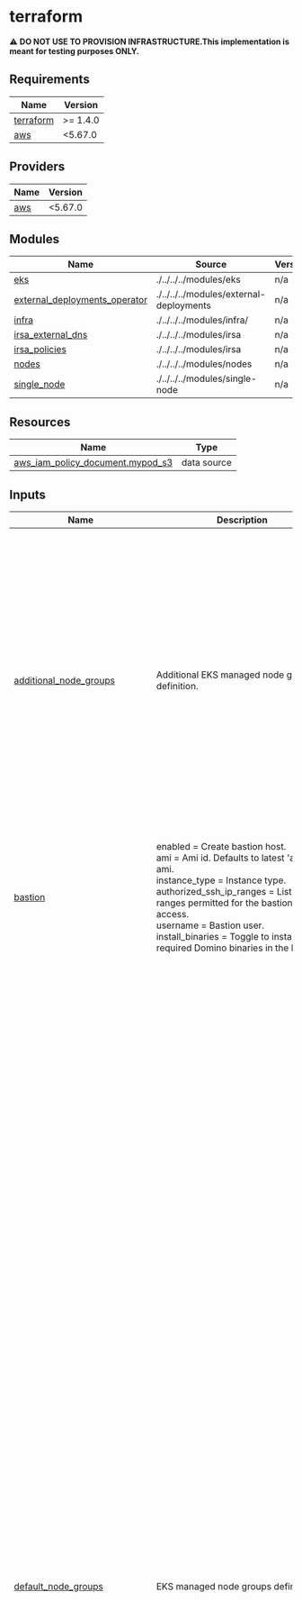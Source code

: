 # terraform

:warning: **DO NOT USE TO PROVISION INFRASTRUCTURE.This implementation is meant for testing purposes ONLY.**

<!-- BEGIN_TF_DOCS -->
## Requirements

| Name | Version |
|------|---------|
| <a name="requirement_terraform"></a> [terraform](#requirement\_terraform) | >= 1.4.0 |
| <a name="requirement_aws"></a> [aws](#requirement\_aws) | <5.67.0 |

## Providers

| Name | Version |
|------|---------|
| <a name="provider_aws"></a> [aws](#provider\_aws) | <5.67.0 |

## Modules

| Name | Source | Version |
|------|--------|---------|
| <a name="module_eks"></a> [eks](#module\_eks) | ./../../../modules/eks | n/a |
| <a name="module_external_deployments_operator"></a> [external\_deployments\_operator](#module\_external\_deployments\_operator) | ./../../../modules/external-deployments | n/a |
| <a name="module_infra"></a> [infra](#module\_infra) | ./../../../modules/infra/ | n/a |
| <a name="module_irsa_external_dns"></a> [irsa\_external\_dns](#module\_irsa\_external\_dns) | ./../../../modules/irsa | n/a |
| <a name="module_irsa_policies"></a> [irsa\_policies](#module\_irsa\_policies) | ./../../../modules/irsa | n/a |
| <a name="module_nodes"></a> [nodes](#module\_nodes) | ./../../../modules/nodes | n/a |
| <a name="module_single_node"></a> [single\_node](#module\_single\_node) | ./../../../modules/single-node | n/a |

## Resources

| Name | Type |
|------|------|
| [aws_iam_policy_document.mypod_s3](https://registry.terraform.io/providers/hashicorp/aws/latest/docs/data-sources/iam_policy_document) | data source |

## Inputs

| Name | Description | Type | Default | Required |
|------|-------------|------|---------|:--------:|
| <a name="input_additional_node_groups"></a> [additional\_node\_groups](#input\_additional\_node\_groups) | Additional EKS managed node groups definition. | <pre>map(object({<br/>    ami                        = optional(string, null)<br/>    bootstrap_extra_args       = optional(string, "")<br/>    instance_types             = list(string)<br/>    spot                       = optional(bool, false)<br/>    min_per_az                 = number<br/>    max_per_az                 = number<br/>    max_unavailable_percentage = optional(number, 50)<br/>    max_unavailable            = optional(number, null)<br/>    desired_per_az             = number<br/>    availability_zone_ids      = list(string)<br/>    labels                     = map(string)<br/>    taints = optional(list(object({<br/>      key    = string<br/>      value  = optional(string)<br/>      effect = string<br/>    })), [])<br/>    tags = optional(map(string), {})<br/>    gpu  = optional(bool, null)<br/>    volume = object({<br/>      size = string<br/>      type = string<br/>    })<br/>  }))</pre> | `{}` | no |
| <a name="input_bastion"></a> [bastion](#input\_bastion) | enabled                  = Create bastion host.<br/>    ami                      = Ami id. Defaults to latest 'al2023' ami.<br/>    instance\_type            = Instance type.<br/>    authorized\_ssh\_ip\_ranges = List of CIDR ranges permitted for the bastion ssh access.<br/>    username                 = Bastion user.<br/>    install\_binaries         = Toggle to install required Domino binaries in the bastion. | <pre>object({<br/>    enabled                  = optional(bool, true)<br/>    ami_id                   = optional(string, null) # default will use the latest 'al2023' ami<br/>    instance_type            = optional(string, "t3.micro")<br/>    authorized_ssh_ip_ranges = optional(list(string), ["0.0.0.0/0"])<br/>    username                 = optional(string, "ec2-user")<br/>    install_binaries         = optional(bool, false)<br/>  })</pre> | `{}` | no |
| <a name="input_default_node_groups"></a> [default\_node\_groups](#input\_default\_node\_groups) | EKS managed node groups definition. | <pre>object(<br/>    {<br/>      compute = object(<br/>        {<br/>          ami                        = optional(string, null)<br/>          bootstrap_extra_args       = optional(string, "")<br/>          instance_types             = optional(list(string), ["m6i.2xlarge"])<br/>          spot                       = optional(bool, false)<br/>          min_per_az                 = optional(number, 0)<br/>          max_per_az                 = optional(number, 10)<br/>          max_unavailable_percentage = optional(number, 50)<br/>          max_unavailable            = optional(number, null)<br/>          desired_per_az             = optional(number, 0)<br/>          availability_zone_ids      = list(string)<br/>          labels = optional(map(string), {<br/>            "dominodatalab.com/node-pool" = "default"<br/>          })<br/>          taints = optional(list(object({<br/>            key    = string<br/>            value  = optional(string)<br/>            effect = string<br/>          })), [])<br/>          tags = optional(map(string), {})<br/>          gpu  = optional(bool, null)<br/>          volume = optional(object({<br/>            size = optional(number, 1000)<br/>            type = optional(string, "gp3")<br/>            }), {<br/>            size = 1000<br/>            type = "gp3"<br/>            }<br/>          )<br/>      }),<br/>      platform = object(<br/>        {<br/>          ami                        = optional(string, null)<br/>          bootstrap_extra_args       = optional(string, "")<br/>          instance_types             = optional(list(string), ["m7i-flex.2xlarge"])<br/>          spot                       = optional(bool, false)<br/>          min_per_az                 = optional(number, 1)<br/>          max_per_az                 = optional(number, 10)<br/>          max_unavailable_percentage = optional(number, null)<br/>          max_unavailable            = optional(number, 1)<br/>          desired_per_az             = optional(number, 1)<br/>          availability_zone_ids      = list(string)<br/>          labels = optional(map(string), {<br/>            "dominodatalab.com/node-pool" = "platform"<br/>          })<br/>          taints = optional(list(object({<br/>            key    = string<br/>            value  = optional(string)<br/>            effect = string<br/>          })), [])<br/>          tags = optional(map(string), {})<br/>          gpu  = optional(bool, null)<br/>          volume = optional(object({<br/>            size = optional(number, 100)<br/>            type = optional(string, "gp3")<br/>            }), {<br/>            size = 100<br/>            type = "gp3"<br/>            }<br/>          )<br/>      }),<br/>      gpu = object(<br/>        {<br/>          ami                        = optional(string, null)<br/>          bootstrap_extra_args       = optional(string, "")<br/>          instance_types             = optional(list(string), ["g5.2xlarge"])<br/>          spot                       = optional(bool, false)<br/>          min_per_az                 = optional(number, 0)<br/>          max_per_az                 = optional(number, 10)<br/>          max_unavailable_percentage = optional(number, 50)<br/>          max_unavailable            = optional(number, null)<br/>          desired_per_az             = optional(number, 0)<br/>          availability_zone_ids      = list(string)<br/>          labels = optional(map(string), {<br/>            "dominodatalab.com/node-pool" = "default-gpu"<br/>            "nvidia.com/gpu"              = true<br/>          })<br/>          taints = optional(list(object({<br/>            key    = string<br/>            value  = optional(string)<br/>            effect = string<br/>            })), [{<br/>            key    = "nvidia.com/gpu"<br/>            value  = "true"<br/>            effect = "NO_SCHEDULE"<br/>            }<br/>          ])<br/>          tags = optional(map(string), {})<br/>          gpu  = optional(bool, null)<br/>          volume = optional(object({<br/>            size = optional(number, 1000)<br/>            type = optional(string, "gp3")<br/>            }), {<br/>            size = 1000<br/>            type = "gp3"<br/>            }<br/>          )<br/>      })<br/>  })</pre> | n/a | yes |
| <a name="input_deploy_id"></a> [deploy\_id](#input\_deploy\_id) | Domino Deployment ID. | `string` | `"domino-eks"` | no |
| <a name="input_domino_cur"></a> [domino\_cur](#input\_domino\_cur) | Determines whether to provision domino cost related infrastructures, ie, long term storage | <pre>object({<br/>    provision_cost_usage_report = optional(bool, false)<br/>  })</pre> | `{}` | no |
| <a name="input_eks"></a> [eks](#input\_eks) | k8s\_version = EKS cluster k8s version.<br/>    nodes\_master  Grants the nodes role system:master access. NOT recomended<br/>    kubeconfig = {<br/>      extra\_args = Optional extra args when generating kubeconfig.<br/>      path       = Fully qualified path name to write the kubeconfig file.<br/>    }<br/>    public\_access = {<br/>      enabled = Enable EKS API public endpoint.<br/>      cidrs   = List of CIDR ranges permitted for accessing the EKS public endpoint.<br/>    }<br/>    Custom role maps for aws auth configmap<br/>    custom\_role\_maps = {<br/>      rolearn  = string<br/>      username = string<br/>      groups   = list(string)<br/>    }<br/>    master\_role\_names  = IAM role names to be added as masters in eks.<br/>    cluster\_addons     = EKS cluster addons. vpc-cni is installed separately.<br/>    vpc\_cni            = Configuration for AWS VPC CNI<br/>    ssm\_log\_group\_name = CloudWatch log group to send the SSM session logs to.<br/>    identity\_providers = Configuration for IDP(Identity Provider).<br/>  } | <pre>object({<br/>    k8s_version  = optional(string, "1.27")<br/>    nodes_master = optional(bool, false)<br/>    kubeconfig = optional(object({<br/>      extra_args = optional(string, "")<br/>      path       = optional(string, null)<br/>    }), {})<br/>    public_access = optional(object({<br/>      enabled = optional(bool, false)<br/>      cidrs   = optional(list(string), [])<br/>    }), {})<br/>    custom_role_maps = optional(list(object({<br/>      rolearn  = string<br/>      username = string<br/>      groups   = list(string)<br/>    })), [])<br/>    master_role_names  = optional(list(string), [])<br/>    cluster_addons     = optional(list(string), ["kube-proxy", "coredns"])<br/>    ssm_log_group_name = optional(string, "session-manager")<br/>    vpc_cni = optional(object({<br/>      prefix_delegation = optional(bool)<br/>      annotate_pod_ip   = optional(bool)<br/>    }))<br/>    identity_providers = optional(list(object({<br/>      client_id                     = string<br/>      groups_claim                  = optional(string, null)<br/>      groups_prefix                 = optional(string, null)<br/>      identity_provider_config_name = string<br/>      issuer_url                    = optional(string, null)<br/>      required_claims               = optional(map(string), null)<br/>      username_claim                = optional(string, null)<br/>      username_prefix               = optional(string, null)<br/>    })), [])<br/>  })</pre> | `{}` | no |
| <a name="input_enable_private_link"></a> [enable\_private\_link](#input\_enable\_private\_link) | Enable Private Link connections | `bool` | `false` | no |
| <a name="input_external_deployments_operator"></a> [external\_deployments\_operator](#input\_external\_deployments\_operator) | Config to create IRSA role for the external deployments operator. | <pre>object({<br/>    enabled                         = optional(bool, false)<br/>    namespace                       = optional(string, "domino-compute")<br/>    operator_service_account_name   = optional(string, "pham-juno-operator")<br/>    operator_role_suffix            = optional(string, "external-deployments-operator")<br/>    repository_suffix               = optional(string, "external-deployments")<br/>    bucket_suffix                   = optional(string, "external-deployments")<br/>    enable_assume_any_external_role = optional(bool, true)<br/>    enable_in_account_deployments   = optional(bool, true)<br/>  })</pre> | `{}` | no |
| <a name="input_ignore_tags"></a> [ignore\_tags](#input\_ignore\_tags) | Tag keys to be ignored by the aws provider. | `list(string)` | `[]` | no |
| <a name="input_kms"></a> [kms](#input\_kms) | enabled = Toggle,if set use either the specified KMS key\_id or a Domino-generated one.<br/>    key\_id  = optional(string, null)<br/>    additional\_policies = "Allows setting additional KMS key policies when using a Domino-generated key" | <pre>object({<br/>    enabled             = optional(bool, true)<br/>    key_id              = optional(string, null)<br/>    additional_policies = optional(list(string), [])<br/>  })</pre> | `{}` | no |
| <a name="input_network"></a> [network](#input\_network) | vpc = {<br/>      id = Existing vpc id, it will bypass creation by this module.<br/>      subnets = {<br/>        private = Existing private subnets.<br/>        public  = Existing public subnets.<br/>        pod     = Existing pod subnets.<br/>      }), {})<br/>    }), {})<br/>    network\_bits = {<br/>      public  = Number of network bits to allocate to the public subnet. i.e /27 -> 32 IPs.<br/>      private = Number of network bits to allocate to the private subnet. i.e /19 -> 8,192 IPs.<br/>      pod     = Number of network bits to allocate to the private subnet. i.e /19 -> 8,192 IPs.<br/>    }<br/>    cidrs = {<br/>      vpc     = The IPv4 CIDR block for the VPC.<br/>      pod     = The IPv4 CIDR block for the Pod subnets.<br/>    }<br/>    use\_pod\_cidr        = Use additional pod CIDR range (ie 100.64.0.0/16) for pod networking.<br/>    create\_ecr\_endpoint = Create the VPC Endpoint For ECR. | <pre>object({<br/>    vpc = optional(object({<br/>      id = optional(string, null)<br/>      subnets = optional(object({<br/>        private = optional(list(string), [])<br/>        public  = optional(list(string), [])<br/>        pod     = optional(list(string), [])<br/>      }), {})<br/>    }), {})<br/>    network_bits = optional(object({<br/>      public  = optional(number, 27)<br/>      private = optional(number, 19)<br/>      pod     = optional(number, 19)<br/>      }<br/>    ), {})<br/>    cidrs = optional(object({<br/>      vpc = optional(string, "10.0.0.0/16")<br/>      pod = optional(string, "100.64.0.0/16")<br/>    }), {})<br/>    use_pod_cidr        = optional(bool, true)<br/>    create_ecr_endpoint = optional(bool, false)<br/>  })</pre> | `{}` | no |
| <a name="input_region"></a> [region](#input\_region) | AWS region for the deployment | `string` | n/a | yes |
| <a name="input_route53_hosted_zone_name"></a> [route53\_hosted\_zone\_name](#input\_route53\_hosted\_zone\_name) | Optional hosted zone for External DNS zone. | `string` | `null` | no |
| <a name="input_single_node"></a> [single\_node](#input\_single\_node) | Additional EKS managed node groups definition. | <pre>object({<br/>    name                 = optional(string, "single-node")<br/>    bootstrap_extra_args = optional(string, "")<br/>    ami = optional(object({<br/>      name_prefix = optional(string, null)<br/>      owner       = optional(string, null)<br/><br/>    }))<br/>    instance_type            = optional(string, "m6i.2xlarge")<br/>    authorized_ssh_ip_ranges = optional(list(string), ["0.0.0.0/0"])<br/>    labels                   = optional(map(string))<br/>    taints = optional(list(object({<br/>      key    = string<br/>      value  = optional(string)<br/>      effect = string<br/>    })), [])<br/>    volume = optional(object({<br/>      size = optional(number, 1000)<br/>      type = optional(string, "gp3")<br/>    }), {})<br/>  })</pre> | `null` | no |
| <a name="input_ssh_pvt_key_path"></a> [ssh\_pvt\_key\_path](#input\_ssh\_pvt\_key\_path) | SSH private key filepath. | `string` | n/a | yes |
| <a name="input_storage"></a> [storage](#input\_storage) | storage = {<br/>      filesystem\_type = File system type(netapp\|efs)<br/>      efs = {<br/>        access\_point\_path = Filesystem path for efs.<br/>        backup\_vault = {<br/>          create        = Create backup vault for EFS toggle.<br/>          force\_destroy = Toggle to allow automatic destruction of all backups when destroying.<br/>          backup = {<br/>            schedule           = Cron-style schedule for EFS backup vault (default: once a day at 12pm).<br/>            cold\_storage\_after = Move backup data to cold storage after this many days.<br/>            delete\_after       = Delete backup data after this many days.<br/>          }<br/>        }<br/>      }<br/>      netapp = {<br/>        migrate\_from\_efs = {<br/>          enabled =  When enabled, both EFS and NetApp resources will be provisioned simultaneously during the migration period.<br/>          datasync = {<br/>            enabled  = Toggle to enable AWS DataSync for automated data transfer from EFS to NetApp FSx.<br/>            schedule = Cron-style schedule for the DataSync task, specifying how often the data transfer will occur (default: hourly).<br/>            verify\_mode = One of: POINT\_IN\_TIME\_CONSISTENT, ONLY\_FILES\_TRANSFERRED, NONE.<br/>          }<br/>        }<br/>        deployment\_type = netapp ontap deployment type,('MULTI\_AZ\_1', 'MULTI\_AZ\_2', 'SINGLE\_AZ\_1', 'SINGLE\_AZ\_2')<br/>        storage\_capacity = Filesystem Storage capacity<br/>        throughput\_capacity = Filesystem throughput capacity<br/>        automatic\_backup\_retention\_days = How many days to keep backups<br/>        daily\_automatic\_backup\_start\_time = Start time in 'HH:MM' format to initiate backups<br/><br/>        storage\_capacity\_autosizing = Options for the FXN automatic storage capacity increase, cloudformation template<br/>          enabled                     = Enable automatic storage capacity increase.<br/>          threshold                  = Used storage capacity threshold.<br/>          percent\_capacity\_increase  = The percentage increase in storage capacity when used storage exceeds<br/>                                       LowFreeDataStorageCapacityThreshold. Minimum increase is 10 %.<br/>          notification\_email\_address = The email address for alarm notification.<br/>        }<br/>        volume = {<br/>          create                     = Create a volume associated with the filesystem.<br/>          name\_suffix                = The suffix to name the volume<br/>          storage\_efficiency\_enabled = Toggle storage\_efficiency\_enabled<br/>          junction\_path              = filesystem junction path<br/>          size\_in\_megabytes          = The size of the volume<br/>      }<br/>      s3 = {<br/>        force\_destroy\_on\_deletion = Toogle to allow recursive deletion of all objects in the s3 buckets. if 'false' terraform will NOT be able to delete non-empty buckets.<br/>      }<br/>      ecr = {<br/>        force\_destroy\_on\_deletion = Toogle to allow recursive deletion of all objects in the ECR repositories. if 'false' terraform will NOT be able to delete non-empty repositories.<br/>      }<br/>      enable\_remote\_backup = Enable tagging required for cross-account backups<br/>      costs\_enabled = Determines whether to provision domino cost related infrastructures, ie, long term storage<br/>    }<br/>  } | <pre>object({<br/>    filesystem_type = optional(string, "efs")<br/>    efs = optional(object({<br/>      access_point_path = optional(string, "/domino")<br/>      backup_vault = optional(object({<br/>        create        = optional(bool, true)<br/>        force_destroy = optional(bool, true)<br/>        backup = optional(object({<br/>          schedule           = optional(string, "0 12 * * ? *")<br/>          cold_storage_after = optional(number, 35)<br/>          delete_after       = optional(number, 125)<br/>        }), {})<br/>      }), {})<br/>    }), {})<br/>    netapp = optional(object({<br/>      migrate_from_efs = optional(object({<br/>        enabled = optional(bool, false)<br/>        datasync = optional(object({<br/>          enabled     = optional(bool, false)<br/>          target      = optional(string, "netapp")<br/>          schedule    = optional(string, "cron(0 */4 * * ? *)")<br/>          verify_mode = optional(string, "ONLY_FILES_TRANSFERRED")<br/>        }), {})<br/>      }), {})<br/>      deployment_type                   = optional(string, "SINGLE_AZ_1")<br/>      storage_capacity                  = optional(number, 1024)<br/>      throughput_capacity               = optional(number, 128)<br/>      automatic_backup_retention_days   = optional(number, 90)<br/>      daily_automatic_backup_start_time = optional(string, "00:00")<br/>      storage_capacity_autosizing = optional(object({<br/>        enabled                    = optional(bool, false)<br/>        threshold                  = optional(number, 70)<br/>        percent_capacity_increase  = optional(number, 30)<br/>        notification_email_address = optional(string, "")<br/>      }), {})<br/>      volume = optional(object({<br/>        create                     = optional(bool, true)<br/>        name_suffix                = optional(string, "domino_shared_storage")<br/>        storage_efficiency_enabled = optional(bool, true)<br/>        junction_path              = optional(string, "/domino")<br/>        size_in_megabytes          = optional(number, 1099511)<br/>      }), {})<br/>    }), {})<br/>    s3 = optional(object({<br/>      force_destroy_on_deletion = optional(bool, true)<br/>    }), {})<br/>    ecr = optional(object({<br/>      force_destroy_on_deletion = optional(bool, true)<br/>    }), {}),<br/>    enable_remote_backup = optional(bool, false)<br/>    costs_enabled        = optional(bool, true)<br/>  })</pre> | `{}` | no |
| <a name="input_tags"></a> [tags](#input\_tags) | Deployment tags. | `map(string)` | `{}` | no |
| <a name="input_use_fips_endpoint"></a> [use\_fips\_endpoint](#input\_use\_fips\_endpoint) | Use aws FIPS endpoints | `bool` | `false` | no |
| <a name="input_vpn_connections"></a> [vpn\_connections](#input\_vpn\_connections) | create = Create a VPN connection.<br/>    connections = List of VPN connections, each with:<br/>      - name: Name for identification (optional).<br/>      - shared\_ip: Customer's shared IP Address (optional).<br/>      - cidr\_block: CIDR block for the customer's network (optional). | <pre>object({<br/>    create = optional(bool, false)<br/>    connections = optional(list(object({<br/>      name        = optional(string, "")<br/>      shared_ip   = optional(string, "")<br/>      cidr_blocks = optional(list(string), [])<br/>    })), [])<br/>  })</pre> | `{}` | no |

## Outputs

No outputs.
<!-- END_TF_DOCS -->
